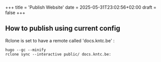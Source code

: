 +++
title = 'Publish Website'
date = 2025-05-31T23:02:56+02:00
draft = false
+++

## How to publish using current config

Rclone is set to have a remote called 'docs.kntc.be' :

```
hugo --gc --minify
rclone sync --interactive public/ docs.kntc.be:
```